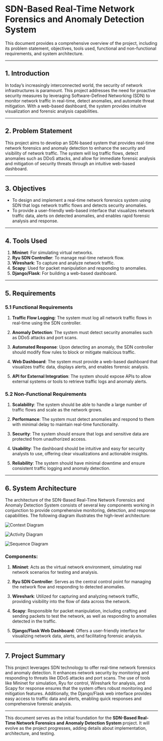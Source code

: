# SDN-Based Real-Time Network Forensics and Anomaly Detection System

This document provides a comprehensive overview of the project, including its problem statement, objectives, tools used, functional and non-functional requirements, and system architecture.

---

## 1. Introduction

In today’s increasingly interconnected world, the security of network infrastructures is paramount. This project addresses the need for proactive security measures by leveraging Software-Defined Networking (SDN) to monitor network traffic in real-time, detect anomalies, and automate threat mitigation. With a web-based dashboard, the system provides intuitive visualization and forensic analysis capabilities.

---

## 2. Problem Statement

This project aims to develop an SDN-based system that provides real-time network forensics and anomaly detection to enhance the security and visibility of network traffic. The system will log traffic flows, detect anomalies such as DDoS attacks, and allow for immediate forensic analysis and mitigation of security threats through an intuitive web-based dashboard.

---

## 3. Objectives

- To design and implement a real-time network forensics system using SDN that logs network traffic flows and detects security anomalies.
- To provide a user-friendly web-based interface that visualizes network traffic data, alerts on detected anomalies, and enables rapid forensic analysis and response.

---

## 4. Tools Used

1. **Mininet**: For simulating virtual networks.
2. **Ryu SDN Controller**: To manage real-time network flow.
3. **Wireshark**: To capture and analyze network traffic.
4. **Scapy**: Used for packet manipulation and responding to anomalies.
5. **Django/Flask**: For building a web-based dashboard.

---

## 5. Requirements

### 5.1 Functional Requirements

1. **Traffic Flow Logging**: The system must log all network traffic flows in real-time using the SDN controller.
   
2. **Anomaly Detection**: The system must detect security anomalies such as DDoS attacks and port scans.

3. **Automated Response**: Upon detecting an anomaly, the SDN controller should modify flow rules to block or mitigate malicious traffic.

4. **Web Dashboard**: The system must provide a web-based dashboard that visualizes traffic data, displays alerts, and enables forensic analysis.

5. **API for External Integration**: The system should expose APIs to allow external systems or tools to retrieve traffic logs and anomaly alerts.

### 5.2 Non-Functional Requirements

1. **Scalability**: The system should be able to handle a large number of traffic flows and scale as the network grows.

2. **Performance**: The system must detect anomalies and respond to them with minimal delay to maintain real-time functionality.

3. **Security**: The system should ensure that logs and sensitive data are protected from unauthorized access.

4. **Usability**: The dashboard should be intuitive and easy for security analysts to use, offering clear visualizations and actionable insights.

5. **Reliability**: The system should have minimal downtime and ensure consistent traffic logging and anomaly detection.

---

## 6. System Architecture

The architecture of the SDN-Based Real-Time Network Forensics and Anomaly Detection System consists of several key components working in conjunction to provide comprehensive monitoring, detection, and response capabilities. The following diagram illustrates the high-level architecture:

![Context Diagram](![NFAD-Context-Diagram](https://github.com/user-attachments/assets/41f3f65e-2f78-4cda-9fea-9c12eb9b6840))

![Activity Diagram](![NFAD-Activity-Diagram](https://github.com/user-attachments/assets/4131bb92-eec7-48a9-840d-28e6c9ae58eb))

![Sequence Diagram](![NFAD-Sequence-Diagram](https://github.com/user-attachments/assets/e28cacbd-e90e-4cc1-b403-aa9af3cfe74f))


### Components:

1. **Mininet**: Acts as the virtual network environment, simulating real network scenarios for testing and analysis.

2. **Ryu SDN Controller**: Serves as the central control point for managing the network flow and responding to detected anomalies.

3. **Wireshark**: Utilized for capturing and analyzing network traffic, providing visibility into the flow of data across the network.

4. **Scapy**: Responsible for packet manipulation, including crafting and sending packets to test the network, as well as responding to anomalies detected in the traffic.

5. **Django/Flask Web Dashboard**: Offers a user-friendly interface for visualizing network data, alerts, and facilitating forensic analysis.

---

## 7. Project Summary

This project leverages SDN technology to offer real-time network forensics and anomaly detection. It enhances network security by monitoring and responding to threats like DDoS attacks and port scans. The use of tools like Mininet for simulation, Ryu for control, Wireshark for analysis, and Scapy for response ensures that the system offers robust monitoring and mitigation features. Additionally, the Django/Flask web interface provides easy access to traffic data and alerts, enabling quick responses and comprehensive forensic analysis.

---

This document serves as the initial foundation for the **SDN-Based Real-Time Network Forensics and Anomaly Detection System** project. It will evolve as the project progresses, adding details about implementation, architecture, and testing.
